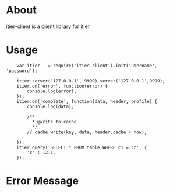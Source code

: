 # About

itier-client is a client library for itier

# Usage

		var itier	= require('itier-client').init('username', 'password');

		itier.server('127.0.0.1', 9999).server('127.0.0.1',9999);
		itier.on('error', function(error) {
			console.log(error);
		});
		itier.on('complete', function(data, header, profile) {
			console.log(data);

			/**
			  * @write to cache
			  */
			// cache.write(key, data, header.cache + now);
		
		});
		itier.query('SELECT * FROM table WHERE c1 = :c', {
			'c'	: 1211,
		});

# Error Message

